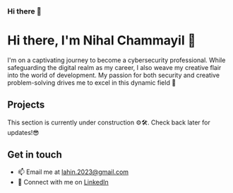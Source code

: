 ### Hi there 👋

<!--
**Ric737/Ric737** is a ✨ _special_ ✨ repository because its `README.md` (this file) appears on your GitHub profile.

Here are some ideas to get you started:

- 🔭 I’m currently working on ...
- 🌱 I’m currently learning ...
- 👯 I’m looking to collaborate on ...
- 🤔 I’m looking for help with ...
- 💬 Ask me about ...
- 📫 How to reach me: ...
- 😄 Pronouns: ...
- ⚡ Fun fact: ...
-->

# Hi there, I'm Nihal Chammayil 👋

I'm on a captivating journey to become a cybersecurity professional. While safeguarding the digital realm as my career,  I also weave my creative flair into the world of development. My passion for both security and creative problem-solving drives me to excel in this dynamic field 💫

## Projects

This section is currently under construction ⚙️🛠️. Check back later for updates!😎

## Get in touch

- 📫 Email me at [lahin.2023@gmail.com](mailto:lahin.2023@gmail.com)
- 💼 Connect with me on [LinkedIn](https://www.linkedin.com/in/nihal-c-ric737/)

